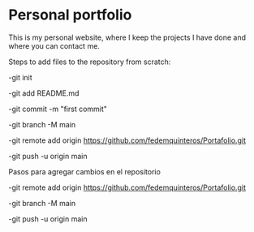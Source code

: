 
# Personal portfolio

This is my personal website, where I keep the projects I have done and where you can contact me.

Steps to add files to the repository from scratch:

-git init

-git add README.md

-git commit -m "first commit"

-git branch -M main

-git remote add origin https://github.com/fedemquinteros/Portafolio.git

-git push -u origin main

Pasos para agregar cambios en el repositorio

-git remote add origin https://github.com/fedemquinteros/Portafolio.git

-git branch -M main

-git push -u origin main
